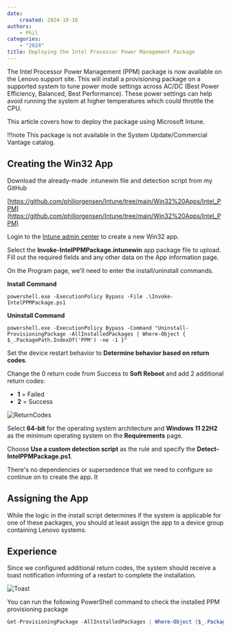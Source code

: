 ```yaml
---
date:
    created: 2024-10-16
authors:
    - Phil
categories:
    - "2024"
title: Deploying the Intel Processor Power Management Package
---
```


The Intel Processor Power Management (PPM) package is now available on the Lenovo support site. This will install a provisioning package on a supported system to tune power mode settings across AC/DC (Best Power Efficiency, Balanced, Best Performance). These power settings can help avoid running the system at higher temperatures which could throttle the CPU.

This article covers how to deploy the package using Microsoft Intune.

<!-- more -->

!!!note
    This package is not available in the System Update/Commercial Vantage catalog.

## Creating the Win32 App

Download the already-made .intunewin file and detection script from my GitHub

[https://github.com/philjorgensen/Intune/tree/main/Win32%20Apps/Intel_PPM](https://github.com/philjorgensen/Intune/tree/main/Win32%20Apps/Intel_PPM)

Login to the [Intune admin center](https://intune.microsoft.com/#view/Microsoft_Intune_DeviceSettings/AppsWindowsMenu/~/windowsApps) to create a new Win32 app.

Select the **Invoke-IntelPPMPackage.intunewin** app package file to upload. Fill out the required fields and any other data on the App information page.

On the Program page, we'll need to enter the install/uninstall commands.

**Install Command**

```dos
powershell.exe -ExecutionPolicy Bypass -File .\Invoke-IntelPPMPackage.ps1
```

**Uninstall Command**
```dos
powershell.exe -ExecutionPolicy Bypass -Command "Uninstall-ProvisioningPackage -AllInstalledPackages | Where-Object { $_.PackagePath.IndexOf('PPM') -ne -1 }"
```

Set the device restart behavior to **Determine behavior based on return codes**.

Change the 0 return code from Success to **Soft Reboot** and add 2 additional return codes:

- **1** = Failed
- **2** = Success

![ReturnCodes](https://cdrt.github.io/mk_blog/img/2024/intel_ppm_deploy/image1.jpg)

Select **64-bit** for the operating system architecture and **Windows 11 22H2** as the minimum operating system on the **Requirements** page.

Choose **Use a custom detection script** as the rule and specify the **Detect-IntelPPMPackage.ps1**.

There's no dependencies or supersedence that we need to configure so continue on to create the app. It

## Assigning the App

While the logic in the install script determines if the system is applicable for one of these packages, you should at least assign the app to a device group containing Lenovo systems.

## Experience

Since we configured additional return codes, the system should receive a toast notification informing of a restart to complete the installation.

![Toast](https://cdrt.github.io/mk_blog/img/2024/intel_ppm_deploy/image2.jpg)

You can run the following PowerShell command to check the installed PPM provisioning package

```powershell
Get-ProvisioningPackage -AllInstalledPackages | Where-Object {$_.PackagePath.IndexOf("PPM")}
```
